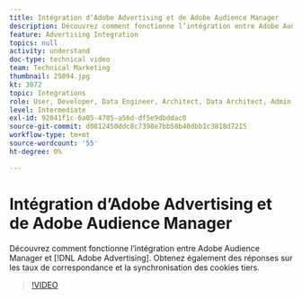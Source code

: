 ```yaml
---
title: Intégration d’Adobe Advertising et de Adobe Audience Manager
description: Découvrez comment fonctionne l’intégration entre Adobe Audience Manager et Adobe Advertising. Obtenez également des réponses sur les taux de correspondance et la synchronisation des cookies tiers.
feature: Advertising Integration
topics: null
activity: understand
doc-type: technical video
team: Technical Marketing
thumbnail: 25894.jpg
kt: 3072
topic: Integrations
role: User, Developer, Data Engineer, Architect, Data Architect, Admin, Leader
level: Intermediate
exl-id: 92041f1c-6a05-4705-a56d-df5e9dbddac0
source-git-commit: d0812450ddc8c7398e7bb58b40dbb1c3818d7215
workflow-type: tm+mt
source-wordcount: '55'
ht-degree: 0%

---
```


# Intégration d’Adobe Advertising et de Adobe Audience Manager

Découvrez comment fonctionne l’intégration entre Adobe Audience Manager et [!DNL Adobe Advertising]. Obtenez également des réponses sur les taux de correspondance et la synchronisation des cookies tiers.

>[!VIDEO](https://video.tv.adobe.com/v/25894/?quality=12)
